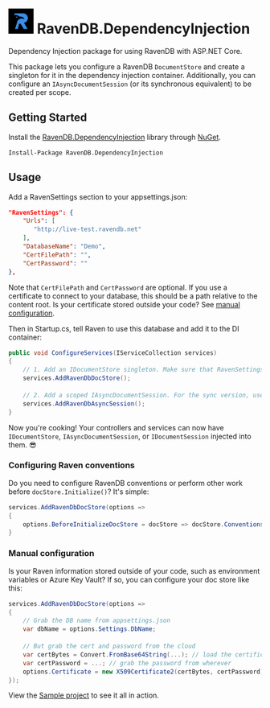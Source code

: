 ﻿# <img src="https://github.com/JudahGabriel/RavenDB.DependencyInjection/blob/master/RavenDB.DependencyInjection/nuget-icon.png?raw=true" width="50px" height="50px" /> RavenDB.DependencyInjection
Dependency Injection package for using RavenDB with ASP.NET Core.

This package lets you configure a RavenDB `DocumentStore` and create a singleton for it in the dependency injection container. Additionally, you can configure an `IAsyncDocumentSession` (or its synchronous equivalent) to be created per scope.

## Getting Started
Install the [RavenDB.DependencyInjection](https://www.nuget.org/packages/RavenDB.DependencyInjection) library through [NuGet](https://nuget.org).
```
Install-Package RavenDB.DependencyInjection
```    

## Usage   

Add a RavenSettings section to your appsettings.json:

```json
"RavenSettings": {
    "Urls": [
       "http://live-test.ravendb.net"
    ],
    "DatabaseName": "Demo",
    "CertFilePath": "",
    "CertPassword": ""
},
```

Note that `CertFilePath` and `CertPassword` are optional. If you use a certificate to connect to your database, this should be a path relative to the content root. Is your certificate stored outside your code? See [manual configuration](https://github.com/JudahGabriel/RavenDB.DependencyInjection#manual-configuration).

Then in Startup.cs, tell Raven to use this database and add it to the DI container:

```csharp
public void ConfigureServices(IServiceCollection services)
{
    // 1. Add an IDocumentStore singleton. Make sure that RavenSettings section exist in appsettings.json
    services.AddRavenDbDocStore();

    // 2. Add a scoped IAsyncDocumentSession. For the sync version, use .AddRavenSession().
    services.AddRavenDbAsyncSession(); 
}
```

Now you're cooking! Your controllers and services can now have `IDocumentStore`, `IAsyncDocumentSession`, or `IDocumentSession` injected into them. 😎

### Configuring Raven conventions
Do you need to configure RavenDB conventions or perform other work before `docStore.Initialize()`? It's simple:
```csharp
services.AddRavenDbDocStore(options => 
{
    options.BeforeInitializeDocStore = docStore => docStore.Conventions.IdentityPartsSeparator = "-";
}
```

### Manual configuration
Is your Raven information stored outside of your code, such as environment variables or Azure Key Vault? If so, you can configure your doc store like this:

```csharp
services.AddRavenDbDocStore(options =>
{
    // Grab the DB name from appsettings.json
    var dbName = options.Settings.DbName;
    
    // But grab the cert and password from the cloud
    var certBytes = Convert.FromBase64String(...); // load the certificate from wherever
    var certPassword = ...; // grab the password from wherever
    options.Certificate = new X509Certificate2(certBytes, certPassword);
});
```

View the [Sample project](https://github.com/JudahGabriel/RavenDB.DependencyInjection/tree/master/Sample) to see it all in action.